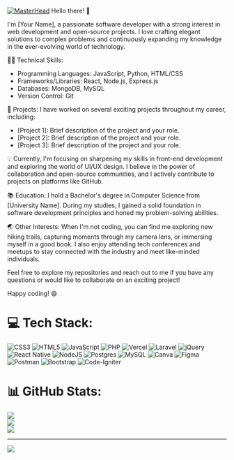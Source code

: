 [![MasterHead](https://merbaboo.com/public/uploads/img/blog/Akankah-Web-Dev-akan-punah.jpg)](https://github.com/fairuzulum)
Hello there! 👋

I'm [Your Name], a passionate software developer with a strong interest in web development and open-source projects. I love crafting elegant solutions to complex problems and continuously expanding my knowledge in the ever-evolving world of technology.

👨‍💻 Technical Skills:
- Programming Languages: JavaScript, Python, HTML/CSS
- Frameworks/Libraries: React, Node.js, Express.js
- Databases: MongoDB, MySQL
- Version Control: Git

🌟 Projects:
I have worked on several exciting projects throughout my career, including:
- [Project 1]: Brief description of the project and your role.
- [Project 2]: Brief description of the project and your role.
- [Project 3]: Brief description of the project and your role.

💡 Currently, I'm focusing on sharpening my skills in front-end development and exploring the world of UI/UX design. I believe in the power of collaboration and open-source communities, and I actively contribute to projects on platforms like GitHub.

📚 Education:
I hold a Bachelor's degree in Computer Science from [University Name]. During my studies, I gained a solid foundation in software development principles and honed my problem-solving abilities.

🌏 Other Interests:
When I'm not coding, you can find me exploring new hiking trails, capturing moments through my camera lens, or immersing myself in a good book. I also enjoy attending tech conferences and meetups to stay connected with the industry and meet like-minded individuals.

Feel free to explore my repositories and reach out to me if you have any questions or would like to collaborate on an exciting project!

Happy coding! 😄


# 💻 Tech Stack:
![CSS3](https://img.shields.io/badge/css3-%231572B6.svg?style=for-the-badge&logo=css3&logoColor=white) ![HTML5](https://img.shields.io/badge/html5-%23E34F26.svg?style=for-the-badge&logo=html5&logoColor=white) ![JavaScript](https://img.shields.io/badge/javascript-%23323330.svg?style=for-the-badge&logo=javascript&logoColor=%23F7DF1E) ![PHP](https://img.shields.io/badge/php-%23777BB4.svg?style=for-the-badge&logo=php&logoColor=white) ![Vercel](https://img.shields.io/badge/vercel-%23000000.svg?style=for-the-badge&logo=vercel&logoColor=white) ![Laravel](https://img.shields.io/badge/laravel-%23FF2D20.svg?style=for-the-badge&logo=laravel&logoColor=white) ![jQuery](https://img.shields.io/badge/jquery-%230769AD.svg?style=for-the-badge&logo=jquery&logoColor=white) ![React Native](https://img.shields.io/badge/react_native-%2320232a.svg?style=for-the-badge&logo=react&logoColor=%2361DAFB) ![NodeJS](https://img.shields.io/badge/node.js-6DA55F?style=for-the-badge&logo=node.js&logoColor=white) ![Postgres](https://img.shields.io/badge/postgres-%23316192.svg?style=for-the-badge&logo=postgresql&logoColor=white) ![MySQL](https://img.shields.io/badge/mysql-%2300f.svg?style=for-the-badge&logo=mysql&logoColor=white) ![Canva](https://img.shields.io/badge/Canva-%2300C4CC.svg?style=for-the-badge&logo=Canva&logoColor=white) 	![Figma](https://img.shields.io/badge/figma-%23F24E1E.svg?style=for-the-badge&logo=figma&logoColor=white) ![Postman](https://img.shields.io/badge/Postman-FF6C37?style=for-the-badge&logo=postman&logoColor=white) ![Bootstrap](https://img.shields.io/badge/bootstrap-%23563D7C.svg?style=for-the-badge&logo=bootstrap&logoColor=white) ![Code-Igniter](https://img.shields.io/badge/CodeIgniter-%23EF4223.svg?style=for-the-badge&logo=codeIgniter&logoColor=white)
# 📊 GitHub Stats:
![](https://github-readme-stats.vercel.app/api?username=fairuzulum&theme=default&hide_border=false&include_all_commits=false&count_private=false)<br/>
![](https://github-readme-streak-stats.herokuapp.com/?user=fairuzulum&theme=default&hide_border=false)<br/>
![](https://github-readme-stats.vercel.app/api/top-langs/?username=fairuzulum&theme=default&hide_border=false&include_all_commits=false&count_private=false&layout=compact)

---
[![](https://visitcount.itsvg.in/api?id=fairuzulum&icon=0&color=0)](https://visitcount.itsvg.in)

<!-- Proudly created with GPRM ( https://gprm.itsvg.in ) -->
